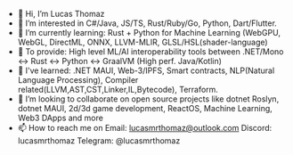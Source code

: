- 👋 Hi, I’m Lucas Thomaz
- 👀 I’m interested in C#/Java, JS/TS, Rust/Ruby/Go, Python, Dart/Flutter.
- 🌱 I’m currently learning: Rust + Python for Machine Learning (WebGPU, WebGL, DirectML, ONNX, LLVM-MLIR, GLSL/HSL(shader-language)
- 💞️ To provide: High level ML/AI interoperability tools between .NET/Mono <-> Rust <-> Python <-> GraalVM (High perf. Java/Kotlin) 
- 🌱 I've learned: .NET MAUI, Web-3/IPFS, Smart contracts, NLP(Natural Language Processing), Compiler related(LLVM,AST,CST,Linker,IL,Bytecode), Terraform.
- 💞️ I’m looking to collaborate on open source projects like dotnet Roslyn, dotnet MAUI, 2d/3d game development, ReactOS, Machine Learning, Web3 DApps and more
- 📫 How to reach me on 
Email: lucasmrthomaz@outlook.com
Discord: lucasmrthomaz
Telegram: @lucasmrthomaz

<!---
lucasmrthomaz/lucasmrthomaz is a ✨ special ✨ repository because its `README.md` (this file) appears on your GitHub profile.
You can click the Preview link to take a look at your changes.
--->
